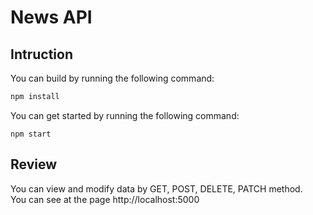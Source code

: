 # News API
## Intruction
You can build by running the following command:
```bash
npm install
```

You can get started by running the following command:
```
npm start
```
## Review
You can view and modify data by GET, POST, DELETE, PATCH method.
<br>
You can see at the page http://localhost:5000